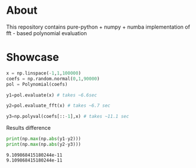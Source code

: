 # About
This repository contains pure-python + numpy + numba implementation of fft - based polynomial evaluation

# Showcase

```py
x = np.linspace(-1,1,100000)
coefs = np.random.normal(0,1,90000)
pol = Polynomial(coefs)
```

```py
y1=pol.evaluate(x) # takes ~6.6sec
```

```py
y2=pol.evaluate_fft(x) # takes ~6.7 sec

```

```py
y3=np.polyval(coefs[::-1],x) # takes ~11.1 sec
```

Results difference
```py
print(np.max(np.abs(y1-y2)))
print(np.max(np.abs(y2-y3)))
```
```
9.109868415180244e-11
9.109868415180244e-11
```